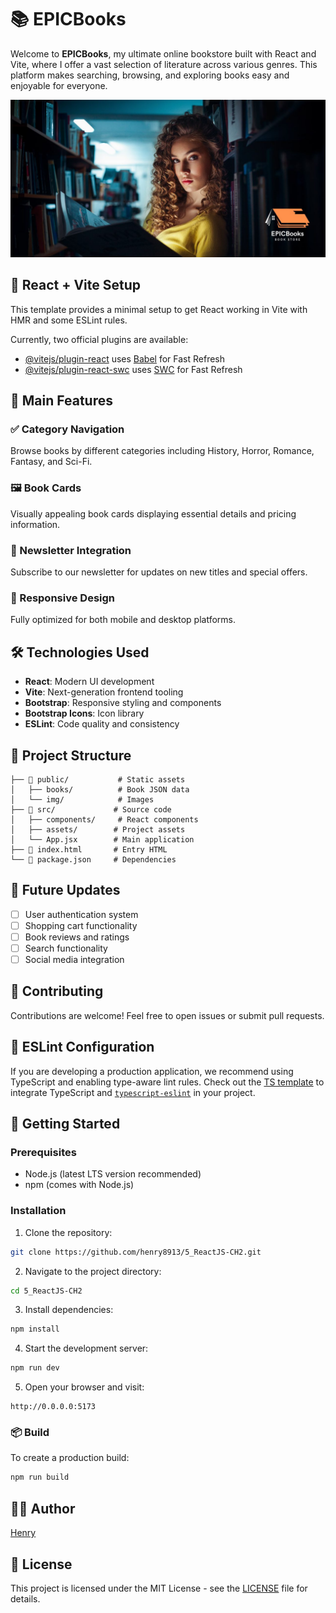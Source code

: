 
# 📚 EPICBooks

Welcome to **EPICBooks**, my ultimate online bookstore built with React and Vite, where I offer a vast selection of literature across various genres. This platform makes searching, browsing, and exploring books easy and enjoyable for everyone.

![EPICBooks](./public/img/cover.b.jpg)

## 🚀 React + Vite Setup

This template provides a minimal setup to get React working in Vite with HMR and some ESLint rules.

Currently, two official plugins are available:

- [@vitejs/plugin-react](https://github.com/vitejs/vite-plugin-react/blob/main/packages/plugin-react/README.md) uses [Babel](https://babeljs.io/) for Fast Refresh
- [@vitejs/plugin-react-swc](https://github.com/vitejs/vite-plugin-react-swc) uses [SWC](https://swc.rs/) for Fast Refresh

## 📌 Main Features

### ✅ Category Navigation
Browse books by different categories including History, Horror, Romance, Fantasy, and Sci-Fi.

### 🖼️ Book Cards
Visually appealing book cards displaying essential details and pricing information.

### 📩 Newsletter Integration
Subscribe to our newsletter for updates on new titles and special offers.

### 📱 Responsive Design
Fully optimized for both mobile and desktop platforms.

## 🛠️ Technologies Used

- **React**: Modern UI development
- **Vite**: Next-generation frontend tooling
- **Bootstrap**: Responsive styling and components
- **Bootstrap Icons**: Icon library
- **ESLint**: Code quality and consistency

## 📂 Project Structure

```
├── 📄 public/           # Static assets
│   ├── books/          # Book JSON data
│   └── img/            # Images
├── 📄 src/             # Source code
│   ├── components/     # React components
│   ├── assets/        # Project assets
│   └── App.jsx        # Main application
├── 📄 index.html       # Entry HTML
└── 📄 package.json     # Dependencies
```

## 🔄 Future Updates
- [ ] User authentication system
- [ ] Shopping cart functionality
- [ ] Book reviews and ratings
- [ ] Search functionality
- [ ] Social media integration

## 🤝 Contributing
Contributions are welcome! Feel free to open issues or submit pull requests.

## 📝 ESLint Configuration
If you are developing a production application, we recommend using TypeScript and enabling type-aware lint rules. Check out the [TS template](https://github.com/vitejs/vite/tree/main/packages/create-vite/template-react-ts) to integrate TypeScript and [`typescript-eslint`](https://typescript-eslint.io) in your project.

## 🚀 Getting Started

### Prerequisites
- Node.js (latest LTS version recommended)
- npm (comes with Node.js)

### Installation

1. Clone the repository:
```bash
git clone https://github.com/henry8913/5_ReactJS-CH2.git
```

2. Navigate to the project directory:
```bash
cd 5_ReactJS-CH2
```

3. Install dependencies:
```bash
npm install
```

4. Start the development server:
```bash
npm run dev
```

5. Open your browser and visit:
```
http://0.0.0.0:5173
```

### 📦 Build

To create a production build:
```bash
npm run build
```

## 👨‍💻 Author
[Henry](https://github.com/henry8913)

## 📄 License
This project is licensed under the MIT License - see the [LICENSE](LICENSE) file for details.
